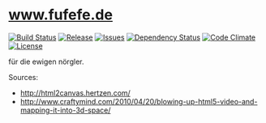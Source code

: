 www.fufefe.de
=
[![Build Status](http://img.shields.io/travis/nicolindemann/fufefe.svg?style=flat-square)](https://travis-ci.org/nicolindemann/fufefe) [![Release](http://img.shields.io/github/release/nicolindemann/fufefe.svg?style=flat-square)](https://github.com/nicolindemann/fufefe/releases)  [![Issues](http://img.shields.io/github/issues/nicolindemann/fufefe.svg?style=flat-square)](https://github.com/nicolindemann/fufefe/issues) [![Dependency Status](http://img.shields.io/gemnasium/nicolindemann/fufefe.svg?style=flat-square)](https://gemnasium.com/nicolindemann/fufefe) [![Code Climate](https://img.shields.io/codeclimate/github/nicolindemann/fufefe.svg?style=flat-square)](https://codeclimate.com/github/nicolindemann/fufefe) [![License](https://img.shields.io/badge/license-MIT-blue.svg?style=flat-square)](https://raw.githubusercontent.com/nicolindemann/fufefe/master/LICENSE)

für die ewigen nörgler.

Sources:

- http://html2canvas.hertzen.com/
- http://www.craftymind.com/2010/04/20/blowing-up-html5-video-and-mapping-it-into-3d-space/
